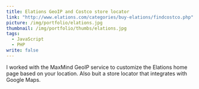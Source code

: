 ```yaml
---
title: Elations GeoIP and Costco store locator
link: "http://www.elations.com/categories/buy-elations/findcostco.php"
picture: /img/portfolio/elations.jpg
thumbnail: /img/portfolio/thumbs/elations.jpg
tags: 
  - JavaScript
  - PHP
write: false
---
```


I worked with the MaxMind GeoIP service to customize the Elations home page based on your location. Also buit a store locator that integrates with Google Maps.